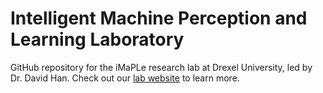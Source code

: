# Intelligent Machine Perception and Learning Laboratory
GitHub repository for the iMaPLe research lab at Drexel University, led by Dr. David Han. Check out our [lab website](https://research.coe.drexel.edu/ece/imaple/) to learn more.
